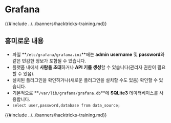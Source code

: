 # Grafana

{{#include ../../banners/hacktricks-training.md}}

## 흥미로운 내용

- 파일 **`/etc/grafana/grafana.ini`**에는 **admin** **username** 및 **password**와 같은 민감한 정보가 포함될 수 있습니다.
- 플랫폼 내에서 **사람을 초대**하거나 **API 키를 생성**할 수 있습니다(관리자 권한이 필요할 수 있음).
- 설치된 플러그인을 확인하거나(새로운 플러그인을 설치할 수도 있음) 확인할 수 있습니다.
- 기본적으로 **`/var/lib/grafana/grafana.db`**에 **SQLite3** 데이터베이스를 사용합니다.
- `select user,password,database from data_source;`

{{#include ../../banners/hacktricks-training.md}}
